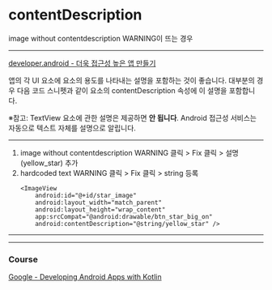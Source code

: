 # contentDescription 

image without contentdescription WARNING이 뜨는 경우 

---

[developer.android - 더욱 접근성 높은 앱 만들기](https://developer.android.com/guide/topics/ui/accessibility/apps)

앱의 각 UI 요소에 요소의 용도를 나타내는 설명을 포함하는 것이 좋습니다. 대부분의 경우 다음 코드 스니펫과 같이 요소의 contentDescription 속성에 이 설명을 포함합니다.

※참고: TextView 요소에 관한 설명은 제공하면 **안 됩니다**. Android 접근성 서비스는 자동으로 텍스트 자체를 설명으로 알립니다.

---

1. image without contentdescription WARNING 클릭 > Fix 클릭 > 설명(yellow_star) 추가 
2. hardcoded text WARNING 클릭 > Fix 클릭 > string 등록 
    ```
    <ImageView
        android:id="@+id/star_image"
        android:layout_width="match_parent"
        android:layout_height="wrap_content"
        app:srcCompat="@android:drawable/btn_star_big_on"
        android:contentDescription="@string/yellow_star" />
    ```
---
---

### Course
[Google - Developing Android Apps with Kotlin](https://www.udacity.com/course/developing-android-apps-with-kotlin--ud9012)    
